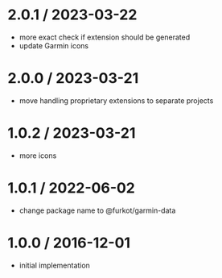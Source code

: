 
2.0.1 / 2023-03-22
==================

 * more exact check if extension should be generated
 * update Garmin icons

2.0.0 / 2023-03-21
==================

 * move handling proprietary extensions to separate projects

1.0.2 / 2023-03-21
==================

 * more icons

1.0.1 / 2022-06-02
==================

 * change package name to @furkot/garmin-data

1.0.0 / 2016-12-01
==================

 * initial implementation
